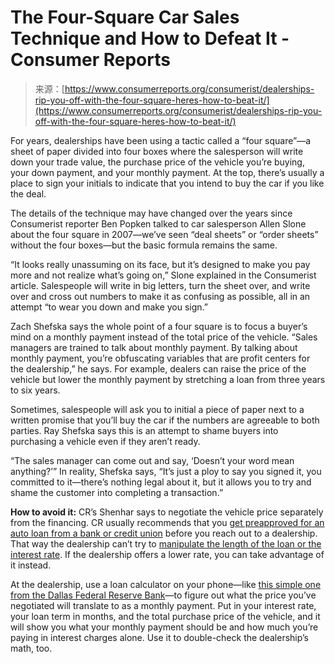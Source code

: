 <!--yml
category: 未分类
date: 2024-05-29 12:44:03
-->

# The Four-Square Car Sales Technique and How to Defeat It - Consumer Reports

> 来源：[https://www.consumerreports.org/consumerist/dealerships-rip-you-off-with-the-four-square-heres-how-to-beat-it/](https://www.consumerreports.org/consumerist/dealerships-rip-you-off-with-the-four-square-heres-how-to-beat-it/)

For years, dealerships have been using a tactic called a “four square”—a sheet of paper divided into four boxes where the salesperson will write down your trade value, the purchase price of the vehicle you’re buying, your down payment, and your monthly payment. At the top, there’s usually a place to sign your initials to indicate that you intend to buy the car if you like the deal.

The details of the technique may have changed over the years since Consumerist reporter Ben Popken talked to car salesperson Allen Slone about the four square in 2007—we’ve seen “deal sheets” or “order sheets” without the four boxes—but the basic formula remains the same. 

“It looks really unassuming on its face, but it’s designed to make you pay more and not realize what’s going on,” Slone explained in the Consumerist article. Salespeople will write in big letters, turn the sheet over, and write over and cross out numbers to make it as confusing as possible, all in an attempt “to wear you down and make you sign.”

Zach Shefska says the whole point of a four square is to focus a buyer’s mind on a monthly payment instead of the total price of the vehicle. “Sales managers are trained to talk about monthly payment. By talking about monthly payment, you’re obfuscating variables that are profit centers for the dealership,” he says. For example, dealers can raise the price of the vehicle but lower the monthly payment by stretching a loan from three years to six years.

Sometimes, salespeople will ask you to initial a piece of paper next to a written promise that you’ll buy the car if the numbers are agreeable to both parties. Ray Shefska says this is an attempt to shame buyers into purchasing a vehicle even if they aren’t ready.

“The sales manager can come out and say, ‘Doesn’t your word mean anything?’” In reality, Shefska says, “It’s just a ploy to say you signed it, you committed to it—there’s nothing legal about it, but it allows you to try and shame the customer into completing a transaction.”

**How to avoid it:** CR’s Shenhar says to negotiate the vehicle price separately from the financing. CR usually recommends that you [get preapproved for an auto loan from a bank or credit union](https://www.consumerreports.org/money/car-financing/how-to-shop-for-a-car-loan-a2742917735/) before you reach out to a dealership. That way the dealership can’t try to [manipulate the length of the loan or the interest rate](https://www.consumerreports.org/money/car-financing/dont-rush-into-an-84-month-car-loan-a9535693332/). If the dealership offers a lower rate, you can take advantage of it instead.

At the dealership, use a loan calculator on your phone—like [this simple one from the Dallas Federal Reserve Bank](https://www.dallasfed.org/educate/calculators/closed-calc)—to figure out what the price you’ve negotiated will translate to as a monthly payment. Put in your interest rate, your loan term in months, and the total purchase price of the vehicle, and it will show you what your monthly payment should be and how much you’re paying in interest charges alone. Use it to double-check the dealership’s math, too.